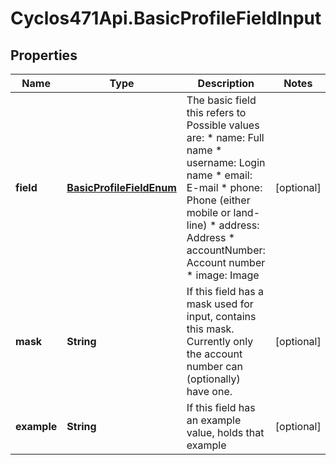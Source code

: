 # Cyclos471Api.BasicProfileFieldInput

## Properties
Name | Type | Description | Notes
------------ | ------------- | ------------- | -------------
**field** | [**BasicProfileFieldEnum**](BasicProfileFieldEnum.md) | The basic field this refers to Possible values are: * name: Full name * username: Login name * email: E-mail * phone: Phone (either mobile or land-line) * address: Address * accountNumber: Account number * image: Image  | [optional] 
**mask** | **String** | If this field has a mask used for input, contains this mask. Currently only the account number can (optionally) have one.  | [optional] 
**example** | **String** | If this field has an example value, holds that example  | [optional] 


